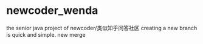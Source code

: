 # newcoder_wenda
the senior java project of newcoder/类似知乎问答社区
creating a new branch is quick and simple.
new merge


